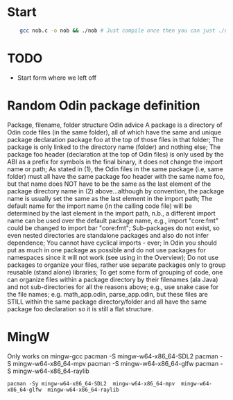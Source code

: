 # Start

```bash
    gcc nob.c -o nob && ./nob # Just compile once then you can just ./nob
```

# TODO
- Start form where we left off

# Random Odin package definition
Package, filename, folder structure Odin advice
A package is a directory of Odin code files (in the same folder), all of which have the same and unique package declaration package foo at the top of those files in that folder;
The package is only linked to the directory name (folder) and nothing else;
The package foo header (declaration at the top of Odin files) is only used by the ABI as a prefix for symbols in the final binary, it does not change the import name or path;
As stated in (1), the Odin files in the same package (i.e, same folder) must all have the same package foo header with the same name foo, but that name does NOT have to be the same as the last element of the package directory name in (2) above...although by convention, the package name is usually set the same as the last element in the import path;
The default name for the import name (in the calling code file) will be determined by the last element in the import path, n.b., a different import name can be used over the default package name, e.g., import "core:fmt" could be changed to import bar "core:fmt";
Sub-packages do not exist, so even nested directories are standalone packages and also do not infer dependence;
You cannot have cyclical imports - ever;
In Odin you should put as much in one package as possible and do not use packages for namespaces since it will not work (see using in the Overview);
Do not use packages to organize your files, rather use separate packages only to group reusable (stand alone) libraries;
To get some form of grouping of code, one can organize files within a package directory by their filenames (ala Java) and not sub-directories for all the reasons above; e.g., use snake case for the file names; e.g. math_app.odin, parse_app.odin, but these files are STILL within the same package directory/folder and all have the same package foo declaration so it is still a flat structure.


# MingW
Only works on mingw-gcc
    pacman -S mingw-w64-x86_64-SDL2
    pacman -S mingw-w64-x86_64-mpv
    pacman -S mingw-w64-x86_64-glfw
    pacman -S mingw-w64-x86_64-raylib

    pacman -Sy mingw-w64-x86_64-SDL2  mingw-w64-x86_64-mpv  mingw-w64-x86_64-glfw  mingw-w64-x86_64-raylib
